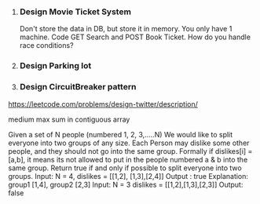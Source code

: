 1. ### Design Movie Ticket System ### 
    Don't store the data in DB, but store it in memory. You only have 1 machine.
    Code GET Search and POST Book Ticket.
    How do you handle race conditions?
2. ### Design Parking lot ### 
3. ### Design CircuitBreaker pattern ###

https://leetcode.com/problems/design-twitter/description/

medium max sum in contiguous array

Given a set of N people (numbered 1, 2, 3,.....N) We would like to split everyone into two groups of any size. Each Person may dislike some other people, and they should not go into the same group.
Formally if dislikes[i] = [a,b], it means its not allowed to put in the people numbered a & b into the same group.
Return true if and only if possible to split everyone into two groups.
Input: N = 4, dislikes = [[1,2], [1,3],[2,4]]
Output : true
Explanation: group1 [1,4], group2 [2,3]
Input: N = 3 dislikes = [[1,2],[1,3],[2,3]]
Output: false